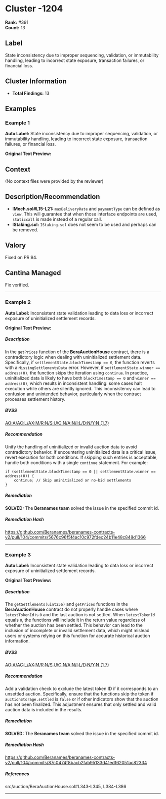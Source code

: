 # Cluster -1204

**Rank:** #391  
**Count:** 13  

## Label
State inconsistency due to improper sequencing, validation, or immutability handling, leading to incorrect state exposure, transaction failures, or financial loss.

## Cluster Information
- **Total Findings:** 13

## Examples

### Example 1

**Auto Label:** State inconsistency due to improper sequencing, validation, or immutability handling, leading to incorrect state exposure, transaction failures, or financial loss.  

**Original Text Preview:**

## Context
(No context files were provided by the reviewer)

## Description/Recommendation
- **IMech.sol#L15-L21:** `maxDeliveryRate` and `paymentType` can be defined as `view`. This will guarantee that when those interface endpoints are used, `staticcall` is made instead of a regular call.
- **IStaking.sol:** `IStaking.sol` does not seem to be used and perhaps can be removed.

## Valory
Fixed on PR 94.

## Cantina Managed
Fix verified.

---
### Example 2

**Auto Label:** Inconsistent state validation leading to data loss or incorrect exposure of uninitialized settlement records.  

**Original Text Preview:**

##### Description

In the `getPrices` function of the **BeraAuctionHouse** contract, there is a contradictory logic when dealing with uninitialized settlement data. Specifically, if `settlementState.blockTimestamp == 0`, the function reverts with a `MissingSettlementsData` error. However, if `settlementState.winner == address(0)`, the function skips the iteration using `continue`. In practice, uninitialized data is likely to have both `blockTimestamp == 0` and `winner == address(0)`, which results in inconsistent handling: some cases halt execution while others are silently ignored. This inconsistency can lead to confusion and unintended behavior, particularly when the contract processes settlement history.

##### BVSS

[AO:A/AC:L/AX:M/R:N/S:U/C:N/A:N/I:L/D:N/Y:N (1.7)](/bvss?q=AO:A/AC:L/AX:M/R:N/S:U/C:N/A:N/I:L/D:N/Y:N)

##### Recommendation

Unify the handling of uninitialized or invalid auction data to avoid contradictory behavior. If encountering uninitialized data is a critical issue, revert execution for both conditions. If skipping such entries is acceptable, handle both conditions with a single `continue` statement. For example:

```
if (settlementState.blockTimestamp == 0 || settlementState.winner == address(0)) {
    continue; // Skip uninitialized or no-bid settlements
}
```

##### Remediation

**SOLVED:** The **Beranames team** solved the issue in the specified commit id.

##### Remediation Hash

<https://github.com/Beranames/beranames-contracts-v2/pull/104/commits/5676c96f5f4ac10c972fdec24b11e48c848d1366>

---
### Example 3

**Auto Label:** Inconsistent state validation leading to data loss or incorrect exposure of uninitialized settlement records.  

**Original Text Preview:**

##### Description

The `getSettlements(uint256)` and `getPrices` functions in the **BeraAuctionHouse** contract do not properly handle cases where `latestTokenId` is `0` and the last auction is not settled. When `latestTokenId` equals `0`, the functions will include it in the return value regardless of whether the auction has been settled. This behavior can lead to the inclusion of incomplete or invalid settlement data, which might mislead users or systems relying on this function for accurate historical auction information.

##### BVSS

[AO:A/AC:L/AX:M/R:N/S:U/C:N/A:N/I:L/D:N/Y:N (1.7)](/bvss?q=AO:A/AC:L/AX:M/R:N/S:U/C:N/A:N/I:L/D:N/Y:N)

##### Recommendation

Add a validation check to exclude the latest token ID if it corresponds to an unsettled auction. Specifically, ensure that the functions skip the token if `auctionStorage.settled` is `false` or if other indicators show that the auction has not been finalized. This adjustment ensures that only settled and valid auction data is included in the results.

##### Remediation

**SOLVED:** The **Beranames team** solved the issue in the specified commit id.

##### Remediation Hash

<https://github.com/Beranames/beranames-contracts-v2/pull/104/commits/87c0474f8bacb2fab95133d41edf62051ac82334>

##### References

src/auction/BeraAuctionHouse.sol#L343-L345, L384-L386

---
